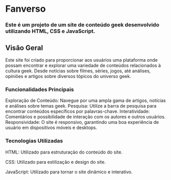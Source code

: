 # Fanverso
### Este é um projeto de um site de conteúdo geek desenvolvido utilizando HTML, CSS e JavaScript.

## Visão Geral
Este site foi criado para proporcionar aos usuários uma plataforma onde possam encontrar e explorar uma variedade de conteúdos relacionados à cultura geek. Desde notícias sobre filmes, séries, jogos, até análises, opiniões e artigos sobre diversos tópicos do universo geek.

### Funcionalidades Principais
Exploração de Conteúdo: Navegue por uma ampla gama de artigos, notícias e análises sobre temas geek.
Pesquisa: Utilize a barra de pesquisa para encontrar conteúdos específicos por palavras-chave.
Interatividade: Comentários e possibilidade de interação com os autores e outros usuários.
Responsividade: O site é responsivo, garantindo uma boa experiência de usuário em dispositivos móveis e desktops.
### Tecnologias Utilizadas
HTML: Utilizado para estruturação do conteúdo do site.

CSS: Utilizado para estilização e design do site.

JavaScript: Utilizado para tornar o site dinâmico e interativo.
